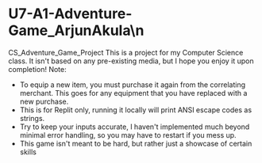 # U7-A1-Adventure-Game_ArjunAkula\n
CS_Adventure_Game_Project
This is a project for my Computer Science class. It isn't based on any pre-existing media, but I hope you enjoy it upon completion!
Note:
 - To equip a new item, you must purchase it again from the correlating merchant. This goes for any equipment that you have replaced with a new purchase.
 - This is for Replit only, running it locally will print ANSI escape codes as strings.
 - Try to keep your inputs accurate, I haven't implemented much beyond minimal error handling, so you may have to restart if you mess up.
 - This game isn't meant to be hard, but rather just a showcase of certain skills
